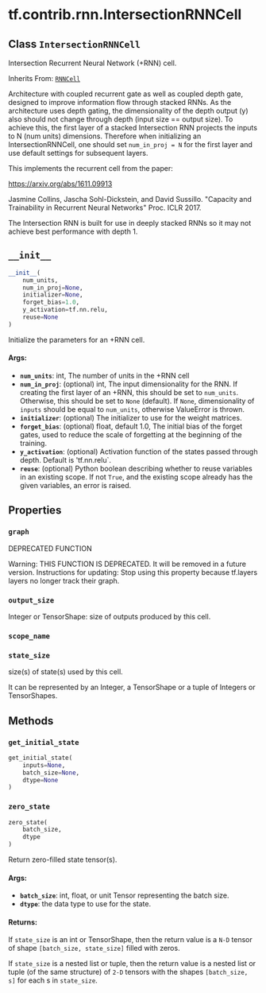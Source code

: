 <div itemscope itemtype="http://developers.google.com/ReferenceObject">
<meta itemprop="name" content="tf.contrib.rnn.IntersectionRNNCell" />
<meta itemprop="path" content="Stable" />
<meta itemprop="property" content="graph"/>
<meta itemprop="property" content="output_size"/>
<meta itemprop="property" content="scope_name"/>
<meta itemprop="property" content="state_size"/>
<meta itemprop="property" content="__init__"/>
<meta itemprop="property" content="get_initial_state"/>
<meta itemprop="property" content="zero_state"/>
</div>

# tf.contrib.rnn.IntersectionRNNCell

## Class `IntersectionRNNCell`

Intersection Recurrent Neural Network (+RNN) cell.

Inherits From: [`RNNCell`](../../../tf/nn/rnn_cell/RNNCell.md)

<!-- Placeholder for "Used in" -->

Architecture with coupled recurrent gate as well as coupled depth
gate, designed to improve information flow through stacked RNNs. As the
architecture uses depth gating, the dimensionality of the depth
output (y) also should not change through depth (input size == output size).
To achieve this, the first layer of a stacked Intersection RNN projects
the inputs to N (num units) dimensions. Therefore when initializing an
IntersectionRNNCell, one should set `num_in_proj = N` for the first layer
and use default settings for subsequent layers.

This implements the recurrent cell from the paper:

  https://arxiv.org/abs/1611.09913

Jasmine Collins, Jascha Sohl-Dickstein, and David Sussillo.
"Capacity and Trainability in Recurrent Neural Networks" Proc. ICLR 2017.

The Intersection RNN is built for use in deeply stacked
RNNs so it may not achieve best performance with depth 1.

<h2 id="__init__"><code>__init__</code></h2>

``` python
__init__(
    num_units,
    num_in_proj=None,
    initializer=None,
    forget_bias=1.0,
    y_activation=tf.nn.relu,
    reuse=None
)
```

Initialize the parameters for an +RNN cell.


#### Args:


* <b>`num_units`</b>: int, The number of units in the +RNN cell
* <b>`num_in_proj`</b>: (optional) int, The input dimensionality for the RNN.
  If creating the first layer of an +RNN, this should be set to
  `num_units`. Otherwise, this should be set to `None` (default).
  If `None`, dimensionality of `inputs` should be equal to `num_units`,
  otherwise ValueError is thrown.
* <b>`initializer`</b>: (optional) The initializer to use for the weight matrices.
* <b>`forget_bias`</b>: (optional) float, default 1.0, The initial bias of the
  forget gates, used to reduce the scale of forgetting at the beginning
  of the training.
* <b>`y_activation`</b>: (optional) Activation function of the states passed
  through depth. Default is 'tf.nn.relu`.
* <b>`reuse`</b>: (optional) Python boolean describing whether to reuse variables
  in an existing scope.  If not `True`, and the existing scope already has
  the given variables, an error is raised.



## Properties

<h3 id="graph"><code>graph</code></h3>

DEPRECATED FUNCTION

Warning: THIS FUNCTION IS DEPRECATED. It will be removed in a future version.
Instructions for updating:
Stop using this property because tf.layers layers no longer track their graph.

<h3 id="output_size"><code>output_size</code></h3>

Integer or TensorShape: size of outputs produced by this cell.


<h3 id="scope_name"><code>scope_name</code></h3>




<h3 id="state_size"><code>state_size</code></h3>

size(s) of state(s) used by this cell.

It can be represented by an Integer, a TensorShape or a tuple of Integers
or TensorShapes.



## Methods

<h3 id="get_initial_state"><code>get_initial_state</code></h3>

``` python
get_initial_state(
    inputs=None,
    batch_size=None,
    dtype=None
)
```




<h3 id="zero_state"><code>zero_state</code></h3>

``` python
zero_state(
    batch_size,
    dtype
)
```

Return zero-filled state tensor(s).


#### Args:


* <b>`batch_size`</b>: int, float, or unit Tensor representing the batch size.
* <b>`dtype`</b>: the data type to use for the state.


#### Returns:

If `state_size` is an int or TensorShape, then the return value is a
`N-D` tensor of shape `[batch_size, state_size]` filled with zeros.

If `state_size` is a nested list or tuple, then the return value is
a nested list or tuple (of the same structure) of `2-D` tensors with
the shapes `[batch_size, s]` for each s in `state_size`.




